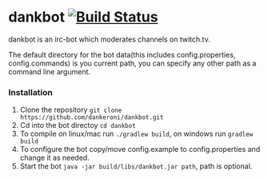 # dankbot [![Build Status](https://travis-ci.org/dankeroni/dankbot.svg?branch=master)](https://travis-ci.org/dankeroni/dankbot)

dankbot is an irc-bot which moderates channels on twitch.tv.

The default directory for the bot data(this includes config.properties, config.commands) is you current path, you can specify any other path as a command line argument.

### Installation

1. Clone the repository `git clone https://github.com/dankeroni/dankbot.git`
2. Cd into the bot directoy `cd dankbot`
3. To compile on linux/mac run `./gradlew build`, on windows run `gradlew build`
4. To configure the bot copy/move config.example to config.properties and change it as needed.
5. Start the bot `java -jar build/libs/dankbot.jar path`, path is optional.
